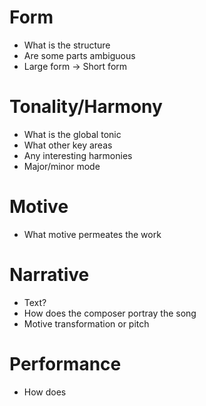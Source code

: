 # Form
- What is the structure
- Are some parts ambiguous
- Large form -> Short form

# Tonality/Harmony
- What is the global tonic
- What other key areas
- Any interesting harmonies
- Major/minor mode
# Motive
- What motive permeates the work

# Narrative
- Text?
- How does the composer portray the song
- Motive transformation or pitch

# Performance
- How does 